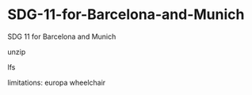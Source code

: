 # SDG-11-for-Barcelona-and-Munich
SDG 11 for Barcelona and Munich



unzip

lfs

limitations: europa wheelchair
